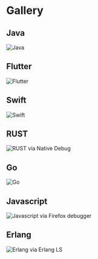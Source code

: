 Gallery
=======

## Java

![Java](../screenshots/MultiSession.png)

## Flutter

![Flutter](../screenshots/flutter-debug.gif)

## Swift

![Swift](../screenshots/Swift.png)

## RUST

![RUST via Native Debug](../screenshots/rust.png)

## Go

![Go](../screenshots/go.png)

## Javascript

![Javascript via Firefox debugger](../screenshots/javascript.png)

## Erlang

![Erlang via Erlang LS](../screenshots/erlang.png)
